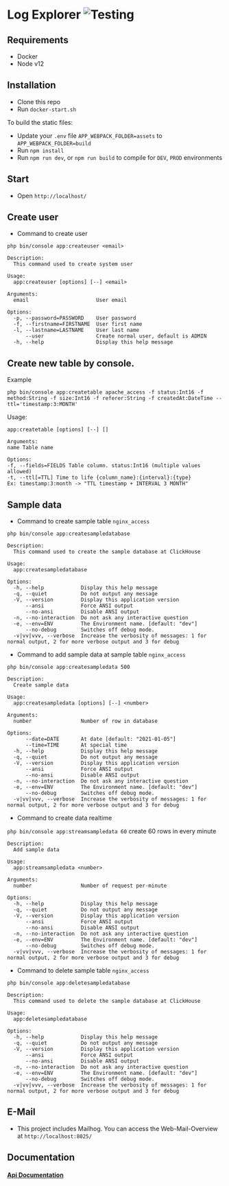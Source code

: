 # Log Explorer ![Testing](https://github.com/OpenSourceCommerce/log-explorer/actions/workflows/test.yml/badge.svg)

## Requirements
- Docker
- Node v12

## Installation
- Clone this repo
- Run `docker-start.sh`

To build the static files:
- Update your `.env` file `APP_WEBPACK_FOLDER=assets` to `APP_WEBPACK_FOLDER=build`
- Run `npm install`
- Run `npm run dev`, or `npm run build` to compile for `DEV`, `PROD` environments

## Start
- Open `http://localhost/`

## Create user
- Command to create user

`php bin/console app:createuser <email>`
```
Description:
  This command used to create system user

Usage:
  app:createuser [options] [--] <email>

Arguments:
  email                      User email

Options:
  -p, --password=PASSWORD    User password
  -f, --firstname=FIRSTNAME  User first name
  -l, --lastname=LASTNAME    User last name
      --user                 Create normal user, default is ADMIN
  -h, --help                 Display this help message
```
## Create new table by console.

Example

`php bin/console app:createtable apache_access -f status:Int16 -f method:String -f size:Int16 -f referer:String -f createdAt:DateTime --ttl='timestamp:3:MONTH'`

Usage:
```
app:createtable [options] [--] []

Arguments:
name Table name

Options:
-f, --fields=FIELDS Table column. status:Int16 (multiple values allowed)
-t, --ttl[=TTL] Time to life {column_name}:{interval}:{type}
Ex: timestamp:3:month -> "TTL timestamp + INTERVAL 3 MONTH"
```

## Sample data
- Command to create sample table `nginx_access`

`php bin/console app:createsampledatabase`
```
Description:
  This command used to create the sample database at ClickHouse

Usage:
  app:createsampledatabase

Options:
  -h, --help            Display this help message
  -q, --quiet           Do not output any message
  -V, --version         Display this application version
      --ansi            Force ANSI output
      --no-ansi         Disable ANSI output
  -n, --no-interaction  Do not ask any interactive question
  -e, --env=ENV         The Environment name. [default: "dev"]
      --no-debug        Switches off debug mode.
  -v|vv|vvv, --verbose  Increase the verbosity of messages: 1 for normal output, 2 for more verbose output and 3 for debug
```

- Command to add sample data at sample table `nginx_access`

`php bin/console app:createsampledata 500`
```
Description:
  Create sample data

Usage:
  app:createsampledata [options] [--] <number>

Arguments:
  number                Number of row in database

Options:
      --date=DATE       At date [default: "2021-01-05"]
      --time=TIME       At special time
  -h, --help            Display this help message
  -q, --quiet           Do not output any message
  -V, --version         Display this application version
      --ansi            Force ANSI output
      --no-ansi         Disable ANSI output
  -n, --no-interaction  Do not ask any interactive question
  -e, --env=ENV         The Environment name. [default: "dev"]
      --no-debug        Switches off debug mode.
  -v|vv|vvv, --verbose  Increase the verbosity of messages: 1 for normal output, 2 for more verbose output and 3 for debug
```

- Command to create data realtime

`php bin/console app:streamsampledata 60` create 60 rows in every minute
```
Description:
  Add sample data

Usage:
  app:streamsampledata <number>

Arguments:
  number                Number of request per-minute

Options:
  -h, --help            Display this help message
  -q, --quiet           Do not output any message
  -V, --version         Display this application version
      --ansi            Force ANSI output
      --no-ansi         Disable ANSI output
  -n, --no-interaction  Do not ask any interactive question
  -e, --env=ENV         The Environment name. [default: "dev"]
      --no-debug        Switches off debug mode.
  -v|vv|vvv, --verbose  Increase the verbosity of messages: 1 for normal output, 2 for more verbose output and 3 for debug
```


- Command to delete sample table `nginx_access`

`php bin/console app:deletesampledatabase`
```
Description:
  This command used to delete the sample database at ClickHouse

Usage:
  app:deletesampledatabase

Options:
  -h, --help            Display this help message
  -q, --quiet           Do not output any message
  -V, --version         Display this application version
      --ansi            Force ANSI output
      --no-ansi         Disable ANSI output
  -n, --no-interaction  Do not ask any interactive question
  -e, --env=ENV         The Environment name. [default: "dev"]
      --no-debug        Switches off debug mode.
  -v|vv|vvv, --verbose  Increase the verbosity of messages: 1 for normal output, 2 for more verbose output and 3 for debug
```

## E-Mail
- This project includes Mailhog. You can access the Web-Mail-Overview at `http://localhost:8025/`

## Documentation

#### [Api Documentation](/docs/api/README.md)
